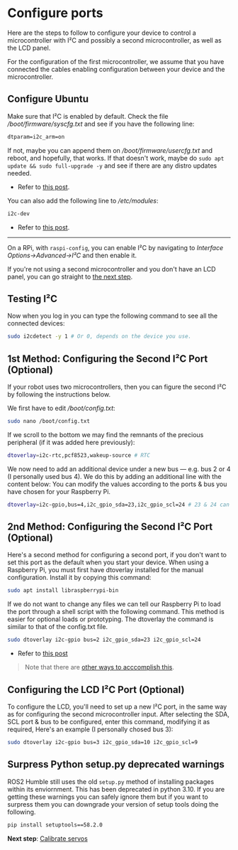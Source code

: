 # Configure ports

Here are the steps to follow to configure your device to control a microcontroller with I²C and possibly a second microcontroller, as well as the LCD panel.

For the configuration of the first microcontroller, we assume that you have connected the cables enabling configuration between your device and the microcontroller.

## Configure Ubuntu

Make sure that I²C is enabled by default. Check the file */boot/firmware/syscfg.txt* and see if you have the following line:

```txt
dtparam=i2c_arm=on
```

If not, maybe you can append them on */boot/firmware/usercfg.txt* and reboot, and hopefully, that works. If that doesn't work, maybe do `sudo apt update && sudo full-upgrade -y`  and see if there are any distro updates needed.

* Refer to [this post](https://askubuntu.com/questions/1273700/enable-spi-and-i2c-on-ubuntu-20-04-raspberry-pi/1273900#1273900).

You can also add the following line to */etc/modules*:

```bash
i2c-dev
```

* Refer to [this post](https://raspberrypi.stackexchange.com/questions/61905/enable-i2c-on-ubuntu-mate-raspberry-pi-3).

---

On a RPi, with `raspi-config`, you can enable I²C by navigating to *Interface Options->Advanced->I²C* and then enable it.

If you're not using a second microcontroller and you don't have an LCD panel, you can go straight to [the next step](calibrate_servos.md).

## Testing I²C

Now when you log in you can type the following command to see all the connected devices:

```bash
sudo i2cdetect -y 1 # Or 0, depends on the device you use.
```

## 1st Method: Configuring the Second I²C Port (Optional)

If your robot uses two microcontrollers, then you can figure the second I²C by following the instructions below.

We first have to edit */boot/config.txt*:

```bash
sudo nano /boot/config.txt
```

If we scroll to the bottom we may find the remnants of the precious peripheral (if it was added here previously):

```bash
dtoverlay=i2c-rtc,pcf8523,wakeup-source # RTC
```

We now need to add an additional device under a new bus — e.g. bus 2 or 4 (I personally used bus 4). We do this by adding an additional line with the content below:
You can modify the values according to the ports & bus you have chosen for your Raspberry Pi.

```bash
dtoverlay=i2c-gpio,bus=4,i2c_gpio_sda=23,i2c_gpio_scl=24 # 23 & 24 can be changed to the port you want.
```

## 2nd Method: Configuring the Second I²C Port (Optional)

Here's a second method for configuring a second port, if you don't want to set this port as the default when you start your device.
When using a Raspberry Pi, you must first have dtoverlay installed for the manual configuration. Install it by copying this command:

```bash
sudo apt install libraspberrypi-bin
```

If we do not want to change any files we can tell our Raspberry Pi to load the port through a shell script with the following command. This method is easier for optional loads or prototyping. The dtoverlay the command is similar to that of the config.txt file.

```bash
sudo dtoverlay i2c-gpio bus=2 i2c_gpio_sda=23 i2c_gpio_scl=24 
```

* Refer to [this post](https://medium.com/cemac/creating-multiple-i2c-ports-on-a-raspberry-pi-e31ce72a3eb2)

> Note that there are [other ways to acccomplish this](https://www.quora.com/How-do-I-connect-two-PCA9685-servo-controllers-to-Raspberry-Pi).

## Configuring the LCD I²C Port (Optional)

To configure the LCD, you'll need to set up a new I²C port, in the same way as for configuring the second microcontroller input.
After selecting the SDA, SCL port & bus to be configured, enter this command, modifying it as required, Here's an example (I personally chosed bus 3):

```bash
sudo dtoverlay i2c-gpio bus=3 i2c_gpio_sda=10 i2c_gpio_scl=9 
```

## Surpress Python setup.py deprecated warnings

ROS2 Humble still uses the old `setup.py` method of installing packages within its enviornment. This has been deprecated in python 3.10.
If you are getting these warnings you can safely ignore them but if you want to surpress them you can downgrade your version of setup tools
doing the following.

```bash
pip install setuptools==58.2.0
```

**Next step**: [Calibrate servos](calibrate_servos.md)
